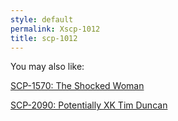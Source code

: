 ```yaml
---
style: default
permalink: Xscp-1012
title: scp-1012
---
```

You may also like:

[SCP-1570: The Shocked Woman](http://scp-wiki.net/scp-1570)

[SCP-2090: Potentially XK Tim Duncan](http://scp-wiki.net/scp-2090)
